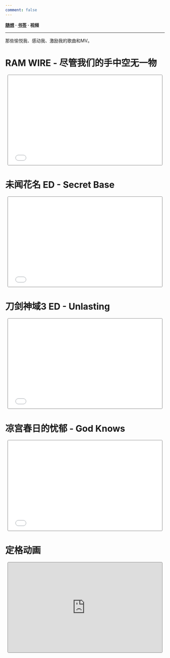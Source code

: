 ```yaml
---
comment: false
---
```


<style type="text/css">
.iframe-container {
    overflow: hidden;
    padding-top: 56.42%;
    position: relative;
    margin: 1em .5em 2em .5em;
    border: 1px solid grey;
    border-radius: 3px;
}

.iframe-container iframe {
    border: 0;
    height: 100%;
    left: 0;
    right:0;
    position: absolute;
    top: 0;
    width: 100%;
}
</style>

**[随想](/moments)  ·  [书签](/bookmarks)  ·  视频**

---

那些愉悦我、感动我、激励我的歌曲和MV。

# RAM WIRE - 尽管我们的手中空无一物

<div class="iframe-container">
  <iframe src="//player.bilibili.com/player.html?aid=4421123&bvid=BV1ds411z7Av&cid=7162065&page=1" scrolling="no" border="0" frameborder="no" framespacing="0" allowfullscreen="true"> </iframe>
</div>

<!-- <iframe src="//player.bilibili.com/player.html?aid=4240754&bvid=BV1gs411z7Mc&cid=6854979&page=1" scrolling="no" border="0" frameborder="no" framespacing="0" allowfullscreen="true"> </iframe> -->

# 未闻花名 ED - Secret Base
<div class="iframe-container">
<iframe src="//player.bilibili.com/player.html?aid=3817056&bvid=BV1Ks41197Ne&cid=6130489&page=1" scrolling="no" border="0" frameborder="no" framespacing="0" allowfullscreen="true"> </iframe>
</div>

# 刀剑神域3 ED - Unlasting
<div class="iframe-container">
  <iframe src="//player.bilibili.com/player.html?aid=74467875&bvid=BV1hE411q7SY&cid=127373088&page=1" scrolling="no" border="0" frameborder="no" framespacing="0" allowfullscreen="true"> </iframe>
</div>

# 凉宫春日的忧郁 - God Knows
<div class="iframe-container">
  <iframe src="//player.bilibili.com/player.html?aid=3108239&bvid=BV1is41127yv&cid=4886757&page=1" scrolling="no" border="0" frameborder="no" framespacing="0" allowfullscreen="true"> </iframe>
</div>

# 定格动画
<div class="iframe-container">
<iframe src="https://player.xinpianchang.com/?aid=11560492&amp;mid=EKdRx7b9PadQb2N3" allowfullscreen="" allow="fullscreen" frameborder="0" style="border: none;"></iframe>
</div>
